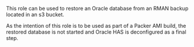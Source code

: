 This role can be used to restore an Oracle database from an RMAN backup located in an s3 bucket.

As the intention of this role is to be used as part of a Packer AMI build, the restored database is not started and Oracle HAS is deconfigured as a final step.
